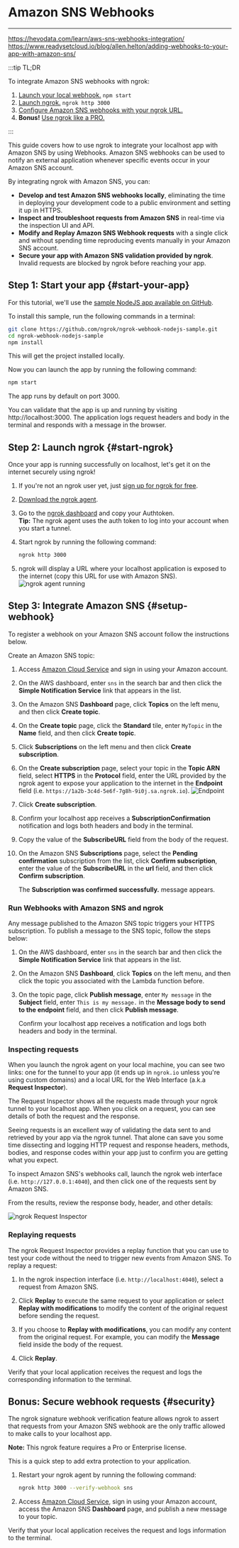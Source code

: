 # Amazon SNS Webhooks
------------
https://hevodata.com/learn/aws-sns-webhooks-integration/
https://www.readysetcloud.io/blog/allen.helton/adding-webhooks-to-your-app-with-amazon-sns/

:::tip TL;DR

To integrate Amazon SNS webhooks with ngrok:
1. [Launch your local webhook.](#start-your-app) `npm start`
1. [Launch ngrok.](#start-ngrok) `ngrok http 3000`
1. [Configure Amazon SNS webhooks with your ngrok URL.](#setup-webhook)
1. **Bonus!** [Use ngrok like a PRO.](#security)

:::


This guide covers how to use ngrok to integrate your localhost app with Amazon SNS by using Webhooks.
Amazon SNS webhooks can be used to notify an external application whenever specific events occur in your Amazon SNS account. 

By integrating ngrok with Amazon SNS, you can:

- **Develop and test Amazon SNS webhooks locally**, eliminating the time in deploying your development code to a public environment and setting it up in HTTPS.
- **Inspect and troubleshoot requests from Amazon SNS** in real-time via the inspection UI and API.
- **Modify and Replay Amazon SNS Webhook requests** with a single click and without spending time reproducing events manually in your Amazon SNS account.
- **Secure your app with Amazon SNS validation provided by ngrok**. Invalid requests are blocked by ngrok before reaching your app.


## **Step 1**: Start your app {#start-your-app}

For this tutorial, we'll use the [sample NodeJS app available on GitHub](https://github.com/ngrok/ngrok-webhook-nodejs-sample). 

To install this sample, run the following commands in a terminal:

```bash
git clone https://github.com/ngrok/ngrok-webhook-nodejs-sample.git
cd ngrok-webhook-nodejs-sample
npm install
```

This will get the project installed locally.

Now you can launch the app by running the following command: 

```bash
npm start
```

The app runs by default on port 3000. 

You can validate that the app is up and running by visiting http://localhost:3000. The application logs request headers and body in the terminal and responds with a message in the browser.


## **Step 2**: Launch ngrok {#start-ngrok}

Once your app is running successfully on localhost, let's get it on the internet securely using ngrok! 

1. If you're not an ngrok user yet, just [sign up for ngrok for free](https://ngrok.com/signup).

1. [Download the ngrok agent](https://ngrok.com/download).

1. Go to the [ngrok dashboard](https://dashboard.ngrok.com) and copy your Authtoken. <br />
    **Tip:** The ngrok agent uses the auth token to log into your account when you start a tunnel.
    
1. Start ngrok by running the following command:
    ```bash
    ngrok http 3000
    ```

1. ngrok will display a URL where your localhost application is exposed to the internet (copy this URL for use with Amazon SNS).
    ![ngrok agent running](/img/integrations/launch_ngrok_tunnel.png)


## **Step 3**: Integrate Amazon SNS {#setup-webhook}

To register a webhook on your Amazon SNS account follow the instructions below.

Create an Amazon SNS topic:

1. Access [Amazon Cloud Service](https://aws.amazon.com/) and sign in using your Amazon account.

1. On the AWS dashboard, enter `sns` in the search bar and then click the **Simple Notification Service** link that appears in the list.

1. On the Amazon SNS **Dashboard** page, click **Topics** on the left menu, and then click **Create topic**.

1. On the **Create topic** page, click the **Standard** tile, enter `MyTopic` in the **Name** field, and then click **Create topic**.

1. Click **Subscriptions** on the left menu and then click **Create subscription**.

1. On the **Create subscription** page, select your topic in the **Topic ARN** field, select **HTTPS** in the **Protocol** field, enter the URL provided by the ngrok agent to expose your application to the internet in the **Endpoint** field (i.e. `https://1a2b-3c4d-5e6f-7g8h-9i0j.sa.ngrok.io`).
    ![Endpoint](img/ngrok_url_configuration_amazonsns.png)

1. Click **Create subscription**.

1. Confirm your localhost app receives a **SubscriptionConfirmation** notification and logs both headers and body in the terminal.

1. Copy the value of the **SubscribeURL** field from the body of the request.

1. On the Amazon SNS **Subscriptions** page, select the **Pending confirmation** subscription from the list, click **Confirm subscription**, enter the value of the **SubscribeURL** in the **url** field, and then click **Confirm subscription**.

    The **Subscription was confirmed successfully.** message appears.


### Run Webhooks with Amazon SNS and ngrok

Any message published to the Amazon SNS topic triggers your HTTPS subscription.
To publish a message to the SNS topic, follow the steps below:

1. On the AWS dashboard, enter `sns` in the search bar and then click the **Simple Notification Service** link that appears in the list.

1. On the Amazon SNS **Dashboard**, click **Topics** on the left menu, and then click the topic you associated with the Lambda function before.

1. On the topic page, click **Publish message**, enter `My message` in the **Subject** field, enter `This is my message.` in the **Message body to send to the endpoint** field, and then click **Publish message**.

    Confirm your localhost app receives a notification and logs both headers and body in the terminal.


### Inspecting requests

When you launch the ngrok agent on your local machine, you can see two links: one for the tunnel to your app (it ends up in `ngrok.io` unless you're using custom domains) and a local URL for the Web Interface (a.k.a **Request Inspector**).

The Request Inspector shows all the requests made through your ngrok tunnel to your localhost app. When you click on a request, you can see details of both the request and the response.

Seeing requests is an excellent way of validating the data sent to and retrieved by your app via the ngrok tunnel. That alone can save you some time dissecting and logging HTTP request and response headers, methods, bodies, and response codes within your app just to confirm you are getting what you expect.

To inspect Amazon SNS's webhooks call, launch the ngrok web interface (i.e. `http://127.0.0.1:4040`), and then click one of the requests sent by Amazon SNS.

From the results, review the response body, header, and other details:

![ngrok Request Inspector](img/ngrok_introspection_amazonsns_webhooks.png)


### Replaying requests

The ngrok Request Inspector provides a replay function that you can use to test your code without the need to trigger new events from Amazon SNS. To replay a request:

1. In the ngrok inspection interface (i.e. `http://localhost:4040`), select a request from Amazon SNS.

1. Click **Replay** to execute the same request to your application or select **Replay with modifications** to modify the content of the original request before sending the request.

1. If you choose to **Replay with modifications**, you can modify any content from the original request. For example, you can modify the **Message** field inside the body of the request.

1. Click **Replay**.

Verify that your local application receives the request and logs the corresponding information to the terminal.


## **Bonus**: Secure webhook requests {#security}

The ngrok signature webhook verification feature allows ngrok to assert that requests from your Amazon SNS webhook are the only traffic allowed to make calls to your localhost app.

**Note:** This ngrok feature requires a Pro or Enterprise license.

This is a quick step to add extra protection to your application.

1. Restart your ngrok agent by running the following command:
    ```bash
    ngrok http 3000 --verify-webhook sns
    ```

1. Access [Amazon Cloud Service](https://aws.amazon.com/), sign in using your Amazon account, access the Amazon SNS **Dashboard** page, and publish a new message to your topic.

Verify that your local application receives the request and logs information to the terminal.
